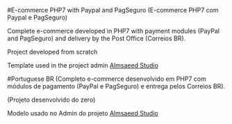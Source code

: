 #E-commerce PHP7 with Paypal and PagSeguro
(E-commerce PHP7 com Paypal e PagSeguro)

Complete e-commerce developed in PHP7 with payment modules (PayPal and PagSeguro) and delivery by the Post Office (Correios BR).

Project developed from scratch

Template used in the project admin [Almsaeed Studio](https://almsaeedstudio.com)

#Portuguese BR
(Completo e-commerce desenvolvido em PHP7 com módulos de pagamento (PayPal e PagSeguro) e entrega pelos Correios BR).

(Projeto desenvolvido do zero)

Modelo usado no Admin do projeto [Almsaeed Studio](https://almsaeedstudio.com)
